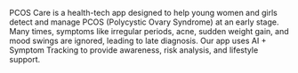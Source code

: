 PCOS Care is a health-tech app designed to help young women and girls detect and manage PCOS (Polycystic Ovary Syndrome) at an early stage. Many times, symptoms like irregular periods, acne, sudden weight gain, and mood swings are ignored, leading to late diagnosis. Our app uses AI + Symptom Tracking to provide awareness, risk analysis, and lifestyle support.
